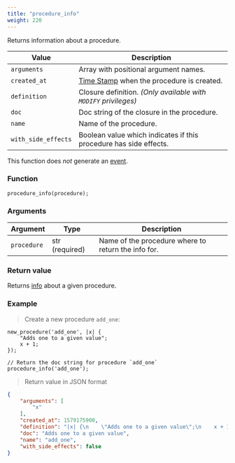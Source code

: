 ```yaml
---
title: "procedure_info"
weight: 220
---
```


Returns information about a procedure.

Value | Description
------- | -----------
`arguments` | Array with positional argument names.
`created_at` | [Time Stamp](https://wikipedia.org/wiki/Unix_time) when the procedure is created.
`definition` | Closure definition. *(Only available with `MODIFY` privileges)*
`doc` | Doc string of the closure in the procedure.
`name` | Name of the procedure.
`with_side_effects` | Boolean value which indicates if this procedure has side effects.

This function does *not* generate an [event](../../overview/events).

### Function

`procedure_info(procedure);`

### Arguments

Argument | Type | Description
-------- | ---- | -----------
`procedure` | str (required) | Name of the procedure where to return the info for.

### Return value

Returns [info](../../data-types/info) about a given procedure.

### Example

> Create a new procedure `add_one`:

```thingsdb,should_pass
new_procedure('add_one', |x| {
    "Adds one to a given value";
    x + 1;
});

// Return the doc string for procedure `add_one`
procedure_info('add_one');
```

> Return value in JSON format

```json
{
    "arguments": [
        "x"
    ],
    "created_at": 1579175900,
    "definition": "|x| {\n    \"Adds one to a given value\";\n    x + 1;\n}",
    "doc": "Adds one to a given value",
    "name": "add_one",
    "with_side_effects": false
}
```
